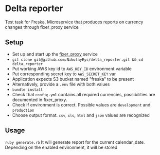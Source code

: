 # Delta reporter
Test task for Freska.
Microservice that produces reports on currency changes through fixer_proxy service


## Setup
* Set up and start up the [fixer_proxy](https://github.com/NikolayRys/fixer_proxy) service
* `git clone git@github.com:NikolayRys/delta_reporter.git && cd delta_reporter`
* Put working AWS key id to `AWS_KEY_ID` environment variable
* Put corresponding secret key to `AWS_SECRET_KEY` var
* Application expects S3 bucket named "freska" to be present
* Alternatively, provide a `.env` file with both values
* `bundle install`
* Check that `config.yml` contains all required currencies, possibilities are documented in fixer_proxy.
* Check if environment is correct. Possible values are `development` and `production`
* Choose output format. `csv`, `xls`, `html` and `json` values are recognized

## Usage
`ruby generate.rb`
It will generate report for the current calendar_date.
Depending on the enabled environment, it will be stored

